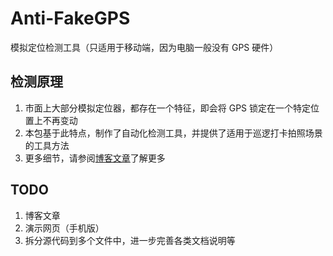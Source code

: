 # Anti-FakeGPS

模拟定位检测工具（只适用于移动端，因为电脑一般没有 GPS 硬件）



## 检测原理

1. 市面上大部分模拟定位器，都存在一个特征，即会将 GPS 锁定在一个特定位置上不再变动
2. 本包基于此特点，制作了自动化检测工具，并提供了适用于巡逻打卡拍照场景的工具方法
3. 更多细节，请参阅[博客文章](https://blog.cat73.org#TODO)了解更多



## TODO

1. 博客文章
2. 演示网页（手机版）
3. 拆分源代码到多个文件中，进一步完善各类文档说明等
